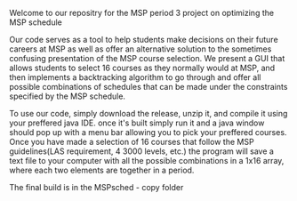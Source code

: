 Welcome to our repositry for the MSP period 3 project on optimizing the MSP schedule

Our code serves as a tool to help students make decisions on their future careers at MSP as well as offer an alternative solution to the sometimes confusing presentation of the MSP course selection. We present a GUI that allows students to select 16 courses as they normally would at MSP, and then implements a backtracking algorithm to go through and offer all possible combinations of schedules that can be made under the constraints specified by the MSP schedule. 

To use our code, simply download the release, unzip it, and compile it using your preffered java IDE. once it's built simply run it and a java window should pop up with a menu bar allowing you to pick your preffered courses. Once you have made a selection of 16 courses that follow the MSP guidelines(LAS requirement, 4 3000 levels, etc.) the program will save a text file to your computer with all the possible combinations in a 1x16 array, where each two elements are together in a period.

The final build is in the MSPsched - copy folder
